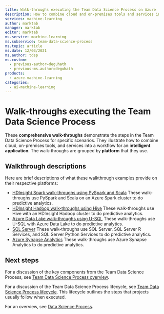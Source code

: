 ```yaml
---
title: Walk-throughs executing the Team Data Science Process on Azure
description: How to combine cloud and on-premises tools and services into a workflow or pipeline to create an intelligent application.
services: machine-learning
author: marktab
manager: marktab
editor: marktab
ms.service: machine-learning
ms.subservice: team-data-science-process
ms.topic: article
ms.date: 12/03/2021
ms.author: tdsp
ms.custom:
  - previous-author=deguhath
  - previous-ms.author=deguhath
products:
  - azure-machine-learning
categories:
  - ai-machine-learning
---
```

# Walk-throughs executing the Team Data Science Process

These **comprehensive walk-throughs** demonstrate the steps in the Team Data Science Process for specific scenarios. They illustrate how to combine cloud, on-premises tools, and services into a workflow for an **intelligent application**. The walk-throughs are grouped by **platform** that they use.

## Walkthrough descriptions

Here are brief descriptions of what these walkthrough examples provide on their respective platforms:

- [HDInsight Spark walk-throughs using PySpark and Scala](walkthroughs-spark.md) These walk-throughs use PySpark and Scala on an Azure Spark cluster to do predictive analytics.
- [HDInsight Hadoop walk-throughs using Hive](walkthroughs-hdinsight-hadoop.md) These walk-throughs use Hive with an HDInsight Hadoop cluster to do predictive analytics.
- [Azure Data Lake walk-throughs using U-SQL](walkthroughs-azure-data-lake.md) These walk-throughs use U-SQL with Azure Data Lake to do predictive analytics.
- [SQL Server](walkthroughs-sql-server.md) These walk-throughs use SQL Server, SQL Server R Services, and SQL Server Python Services to do predictive analytics.
- [Azure Synapse Analytics](walkthroughs-sql-data-warehouse.md) These walk-throughs use Azure Synapse Analytics to do predictive analytics.

## Next steps

For a discussion of the key components from the Team Data Science Process, see [Team Data Science Process overview](overview.md).

For a discussion of the Team Data Science Process lifecycle, see [Team Data Science Process lifecycle](lifecycle.md). This lifecycle outlines the steps that projects usually follow when executed.

For an overview, see [Data Science Process](/azure/machine-learning/team-data-science-process/).
